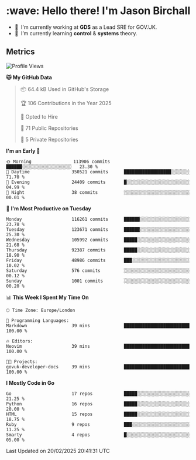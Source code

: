 <h1 align="left" id="jason-title">:wave: Hello there! I'm Jason Birchall</h1>

- :office: &nbsp;I'm currently working at **GDS** as a Lead SRE for GOV.UK.
- :seedling: &nbsp;I’m currently learning **control** & **systems** theory.

<h2>Metrics</h2>

<!--START_SECTION:waka-->
![Profile Views](http://img.shields.io/badge/Profile%20Views-1-blue)

**🐱 My GitHub Data** 

> 📦 64.4 kB Used in GitHub's Storage 
 > 
> 🏆 106 Contributions in the Year 2025
 > 
> 💼 Opted to Hire
 > 
> 📜 71 Public Repositories 
 > 
> 🔑 5 Private Repositories 
 > 
**I'm an Early 🐤** 

```text
🌞 Morning                113906 commits      ██████░░░░░░░░░░░░░░░░░░░   23.30 % 
🌆 Daytime                350521 commits      ██████████████████░░░░░░░   71.70 % 
🌃 Evening                24409 commits       █░░░░░░░░░░░░░░░░░░░░░░░░   04.99 % 
🌙 Night                  38 commits          ░░░░░░░░░░░░░░░░░░░░░░░░░   00.01 % 
```
📅 **I'm Most Productive on Tuesday** 

```text
Monday                   116261 commits      ██████░░░░░░░░░░░░░░░░░░░   23.78 % 
Tuesday                  123671 commits      ██████░░░░░░░░░░░░░░░░░░░   25.30 % 
Wednesday                105992 commits      █████░░░░░░░░░░░░░░░░░░░░   21.68 % 
Thursday                 92387 commits       █████░░░░░░░░░░░░░░░░░░░░   18.90 % 
Friday                   48986 commits       ███░░░░░░░░░░░░░░░░░░░░░░   10.02 % 
Saturday                 576 commits         ░░░░░░░░░░░░░░░░░░░░░░░░░   00.12 % 
Sunday                   1001 commits        ░░░░░░░░░░░░░░░░░░░░░░░░░   00.20 % 
```


📊 **This Week I Spent My Time On** 

```text
🕑︎ Time Zone: Europe/London

💬 Programming Languages: 
Markdown                 39 mins             █████████████████████████   100.00 % 

🔥 Editors: 
Neovim                   39 mins             █████████████████████████   100.00 % 

🐱‍💻 Projects: 
govuk-developer-docs     39 mins             █████████████████████████   100.00 % 
```

**I Mostly Code in Go** 

```text
Go                       17 repos            █████░░░░░░░░░░░░░░░░░░░░   21.25 % 
Python                   16 repos            █████░░░░░░░░░░░░░░░░░░░░   20.00 % 
HTML                     15 repos            █████░░░░░░░░░░░░░░░░░░░░   18.75 % 
Ruby                     9 repos             ███░░░░░░░░░░░░░░░░░░░░░░   11.25 % 
Smarty                   4 repos             █░░░░░░░░░░░░░░░░░░░░░░░░   05.00 % 
```




 Last Updated on 20/02/2025 20:41:31 UTC
<!--END_SECTION:waka-->

<!-- links -->

[issues page]: https://github.com/jasonBirchall/jasonBirchall/issues "jasonBirchall/issues"
